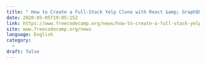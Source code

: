 ```yaml
---
title: " How to Create a Full-Stack Yelp Clone with React &amp; GraphQL (Dune World Edition) "
date: 2020-05-05T19:05:25Z
link: https://www.freecodecamp.org/news/how-to-create-a-full-stack-yelp-clone-with-react-graphql/?utm_medium=RSS&utm_source=news.12bit.vn
site: www.freecodecamp.org/news
language: English
category:
  -   
draft: false
---
```

